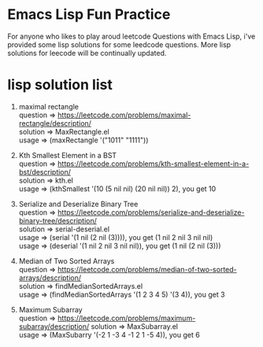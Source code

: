 # Emacs Lisp Fun Practice
For anyone who likes to play aroud leetcode Questions with Emacs Lisp,
i've provided some lisp solutions for some leedcode questions.
More lisp solutions for leecode will be continually updated.

# lisp solution list
1. maximal rectangle </br>
   question => https://leetcode.com/problems/maximal-rectangle/description/ </br>
   solution => MaxRectangle.el </br>
   usage => (maxRectangle '("1011" "1111"))
   
2. Kth Smallest Element in a BST </br>
   question => https://leetcode.com/problems/kth-smallest-element-in-a-bst/description/ </br>
   solution => kth.el </br>
   usage => (kthSmallest '(10 (5 nil  nil) (20 nil nil)) 2), you get 10
   
3. Serialize and Deserialize Binary Tree </br>
   question => https://leetcode.com/problems/serialize-and-deserialize-binary-tree/description/ </br>
   solution => serial-deserial.el </br>
   usage => (serial '(1 nil (2 nil (3)))), you get (1 nil 2 nil 3 nil nil) </br>
   usage => (deserial '(1 nil 2 nil 3 nil nil)), you get (1 nil (2 nil (3)))

4. Median of Two Sorted Arrays </br>
   question => https://leetcode.com/problems/median-of-two-sorted-arrays/description/ </br>
   solution => findMedianSortedArrays.el </br>
   usage => (findMedianSortedArrays '(1 2 3 4 5) '(3 4)), you get 3


5. Maximum Subarray </br>
   question => https://leetcode.com/problems/maximum-subarray/description/
   solution => MaxSubarray.el </br>
   usage => (MaxSubarry '(-2 1 -3 4 -1 2 1 -5 4)), you get 6